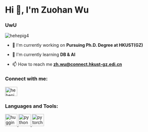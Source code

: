 # Hi 👋, I'm Zuohan Wu

### UwU

<p align="left"> <img src="https://komarev.com/ghpvc/?username=hehepig4&label=Profile views&color=0e75b6&style=flat" alt="hehepig4" /> </p>

- 🔭 I'm currently working on **Pursuing Ph.D. Degree at HKUST(GZ)**

- 🌱 I'm currently learning **DB & AI**

- 📫 How to reach me **zh.wu@connect.hkust-gz.edi.cn**

<h3 align="left">Connect with me:</h3>
<p align="left">
<a href="https://github.com/hehepig4" target="blank"><img align="center" src="https://raw.githubusercontent.com/rahuldkjain/github-profile-readme-generator/master/src/images/icons/Social/github.svg" alt="hehepig4" height="30" width="40" /></a>
</p>

<h3 align="left">Languages and Tools:</h3>
<p align="left"> <a href="https://developer.mozilla.org/en-US/docs/Web/huggingface" target="_blank" rel="noreferrer"> <img src="https://cdn.simpleicons.org/huggingface" alt="huggingface" width="40" height="40"/> </a> <a href="https://developer.mozilla.org/en-US/docs/Web/python" target="_blank" rel="noreferrer"> <img src="https://skillicons.dev/icons?i=py" alt="python" width="40" height="40"/> </a> <a href="https://developer.mozilla.org/en-US/docs/Web/pytorch" target="_blank" rel="noreferrer"> <img src="https://skillicons.dev/icons?i=pytorch" alt="pytorch" width="40" height="40"/> </a></p>

